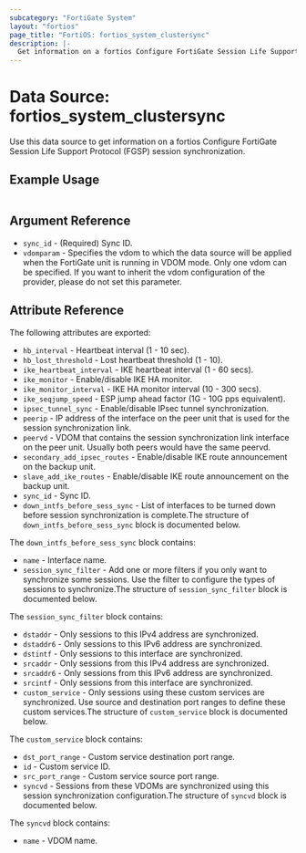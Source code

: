 ```yaml
---
subcategory: "FortiGate System"
layout: "fortios"
page_title: "FortiOS: fortios_system_clustersync"
description: |-
  Get information on a fortios Configure FortiGate Session Life Support Protocol (FGSP) session synchronization.
---
```


# Data Source: fortios_system_clustersync
Use this data source to get information on a fortios Configure FortiGate Session Life Support Protocol (FGSP) session synchronization.


## Example Usage

```hcl

```

## Argument Reference

* `sync_id` - (Required) Sync ID.
* `vdomparam` - Specifies the vdom to which the data source will be applied when the FortiGate unit is running in VDOM mode. Only one vdom can be specified. If you want to inherit the vdom configuration of the provider, please do not set this parameter.

## Attribute Reference

The following attributes are exported:

* `hb_interval` - Heartbeat interval (1 - 10 sec).
* `hb_lost_threshold` - Lost heartbeat threshold (1 - 10).
* `ike_heartbeat_interval` - IKE heartbeat interval (1 - 60 secs).
* `ike_monitor` - Enable/disable IKE HA monitor.
* `ike_monitor_interval` - IKE HA monitor interval (10 - 300 secs).
* `ike_seqjump_speed` - ESP jump ahead factor (1G - 10G pps equivalent).
* `ipsec_tunnel_sync` - Enable/disable IPsec tunnel synchronization.
* `peerip` - IP address of the interface on the peer unit that is used for the session synchronization link.
* `peervd` - VDOM that contains the session synchronization link interface on the peer unit. Usually both peers would have the same peervd.
* `secondary_add_ipsec_routes` - Enable/disable IKE route announcement on the backup unit.
* `slave_add_ike_routes` - Enable/disable IKE route announcement on the backup unit.
* `sync_id` - Sync ID.
* `down_intfs_before_sess_sync` - List of interfaces to be turned down before session synchronization is complete.The structure of `down_intfs_before_sess_sync` block is documented below.

The `down_intfs_before_sess_sync` block contains:

* `name` - Interface name.
* `session_sync_filter` - Add one or more filters if you only want to synchronize some sessions. Use the filter to configure the types of sessions to synchronize.The structure of `session_sync_filter` block is documented below.

The `session_sync_filter` block contains:

* `dstaddr` - Only sessions to this IPv4 address are synchronized.
* `dstaddr6` - Only sessions to this IPv6 address are synchronized.
* `dstintf` - Only sessions to this interface are synchronized.
* `srcaddr` - Only sessions from this IPv4 address are synchronized.
* `srcaddr6` - Only sessions from this IPv6 address are synchronized.
* `srcintf` - Only sessions from this interface are synchronized.
* `custom_service` - Only sessions using these custom services are synchronized. Use source and destination port ranges to define these custom services.The structure of `custom_service` block is documented below.

The `custom_service` block contains:

* `dst_port_range` - Custom service destination port range.
* `id` - Custom service ID.
* `src_port_range` - Custom service source port range.
* `syncvd` - Sessions from these VDOMs are synchronized using this session synchronization configuration.The structure of `syncvd` block is documented below.

The `syncvd` block contains:

* `name` - VDOM name.
